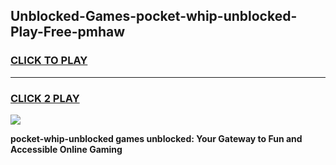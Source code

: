 
## Unblocked-Games-pocket-whip-unblocked-Play-Free-pmhaw
<h3>
<a href="https://premium76.site?title=pocket-whip-unblocked&ref=20M">CLICK TO PLAY</a></h3>
<hr>

<h3>
<a href="https://premium76.site?title=pocket-whip-unblocked&ref=20M">CLICK 2 PLAY</a>
  
</h3>

<a href="https://premium76.site?title=pocket-whip-unblocked&ref=19M"><img src="https://clearcache.store/games.png"></a>


**pocket-whip-unblocked games unblocked: Your Gateway to Fun and Accessible Online Gaming**
